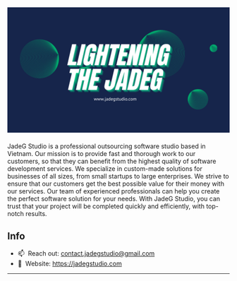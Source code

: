 <img src="headercover.png"></img>
---
JadeG Studio is a professional outsourcing software studio based in Vietnam. Our mission is to provide fast and thorough work to our customers, so that they can benefit from the highest quality of software development services. We specialize in custom-made solutions for businesses of all sizes, from small startups to large enterprises. We strive to ensure that our customers get the best possible value for their money with our services. Our team of experienced professionals can help you create the perfect software solution for your needs. With JadeG Studio, you can trust that your project will be completed quickly and efficiently, with top-notch results.


## Info
- 📫 &nbsp;Reach out: contact.jadegstudio@gmail.com
- 🔗 &nbsp;Website: https://jadegstudio.com
---
